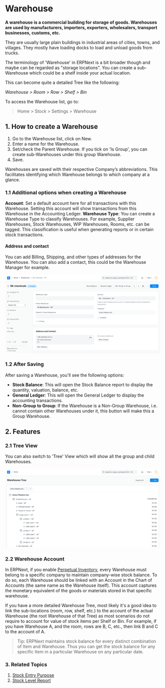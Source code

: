 
# Warehouse



**A warehouse is a commercial building for storage of goods. Warehouses are used
by manufacturers, importers, exporters, wholesalers, transport businesses,
customs, etc.**


They are usually large plain buildings in industrial areas of
cities, towns, and villages. They mostly have loading docks to load and unload
goods from trucks.


The terminology of 'Warehouse' in ERPNext is a bit broader though and maybe can be regarded as "storage locations". You can create a sub-Warehouse which could be a shelf inside your actual location.


This can become quite a detailed Tree like the following:


*Warehouse > Room > Row > Shelf > Bin*


To access the Warehouse list, go to:
> Home > Stock > Settings > Warehouse


## 1. How to create a Warehouse


1. Go to the Warehouse list, click on New.
2. Enter a name for the Warehouse.
3. Set/check the Parent Warehouse. If you tick on 'Is Group', you can create sub-Warehouses under this group Warehouse.
4. Save.


Warehouses are saved with their respective Company’s abbreviations. This facilitates
identifying which Warehouse belongs to which company at a glance.


### 1.1 Additional options when creating a Warehouse


**Account**: Set a default account here for all transactions with this Warehouse. Setting this account will show transactions from this Warehouse in the Accounting Ledger.
**Warehouse Type**: You can create a Warehouse Type to classify Warehouses. For example, Supplier Warehouses, Stock Warehouses, WIP Warehouses, Rooms, etc. can be tagged. This classification is useful when generating reports or in certain stock transactions.


#### Address and contact


You can add Billing, Shipping, and other types of addresses for the Warehouse. You can also add a contact, this could be the Warehouse Manager for example.


![Warehouse](/files/warehouse.png)


### 1.2 After Saving


After saving a Warehouse, you'll see the following options:


* **Stock Balance**: This will open the Stock Balance report to display the quantity, valuation, balance, etc.
* **General Ledger**: This will open the General Ledger to display the accounting transactions.
* **Non-Group to Group**: If the Warehouse is a Non-Group Warehouse, i.e. cannot contain other Warehouses under it, this button will make this a Group Warehouse.


## 2. Features


### 2.1 Tree View


You can also switch to 'Tree' View which will show all the group and child Warehouses.


![Warehouse](/files/warehouse-tree.png)


### 2.2 Warehouse Account


In ERPNext, if you enable [Perpetual Inventory](/docs/en/stock/perpetual-inventory), every Warehouse must belong to a specific company to maintain
company-wise stock balance. To do so, each Warehouse should be linked with an
Account in the Chart of Accounts (the same name as the Warehouse itself). This account captures the monetary equivalent of the goods or materials stored in that specific warehouse.


If you have a more detailed Warehouse Tree, most likely it's a good idea to link the sub-locations (room, row, shelf, etc.) to the account of the actual Warehouse (the root Warehouse of that Tree) as most
scenarios do not require to account for value of stock items per Shelf or Bin. For example, if you have Warehouse A, and the room, rows are B, C, etc., then link B and C to the account of A.


> Tip: ERPNext maintains stock balance for every distinct combination
of Item and Warehouse. Thus you can get the stock balance for any specific Item in a particular Warehouse on any particular date.


### 3. Related Topics


1. [Stock Entry Purpose](/docs/en/stock/articles/stock-entry-purpose)
2. [Stock Level Report](/docs/en/stock/stock-level-report)




